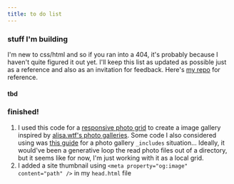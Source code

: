 ```yaml
---
title: to do list
---
```

### stuff I'm building
I'm new to css/html and so if you ran into a 404, it's probably because I haven't quite figured it out yet.
I'll keep this list as updated as possible just as a reference and also as an invitation for feedback.
Here's [my repo](https://github.com/geminiworms/geminiworms.github.io) for reference.

#### tbd

### finished!
1. I used this code for a [responsive photo grid](https://www.w3schools.com/howto/howto_css_image_grid_responsive.asp) to create a image gallery inspired by [alisa.wtf's photo galleries](https://alisa.wtf/plants). Some code I also considered using was [this guide](https://dmnfarrell.github.io/software/jekyll-galleries) for a photo gallery `_includes` situation... Ideally, it would've been a generative loop the read photo files out of a directory, but it seems like for now, I'm just working with it as a local grid.
2. I added a site thumbnail using `<meta property="og:image" content="path" />` in my `head.html` file
